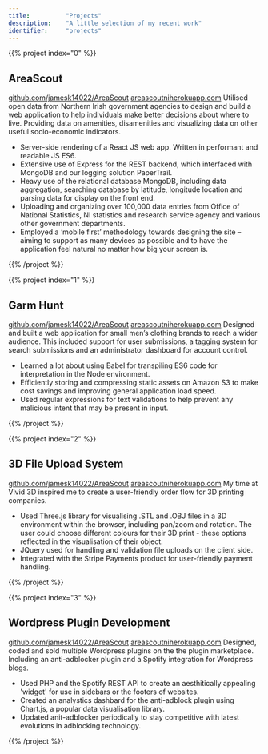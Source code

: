 ```yaml
---
title: 			"Projects"
description: 	"A little selection of my recent work"
identifier:		"projects"
---
```


{{% project index="0" %}}
## AreaScout
<a class='project-link' href='https://github.com/jamesk14022/AreaScout'>github.com/jamesk14022/AreaScout</a>
<a class='project-link' href='http://areascoutniherokuapp.com'>areascoutniherokuapp.com</a>
Utilised open data from Northern Irish government agencies to design and build a web application to help individuals make better decisions about where to live. Providing data on amenities, disamenities and visualizing data on other useful socio-economic indicators.
<ul>
	<li>Server-side rendering of a React JS web app. Written in performant and readable JS ES6.</li>
	<li>Extensive use of Express for the REST backend, which interfaced with MongoDB and our logging solution PaperTrail.</li>
	<li>Heavy use of the relational database MongoDB, including data aggregation, searching database by latitude, longitude location and parsing data for display on the front end.</li>
	<li>Uploading and organizing over 100,000 data entries from Office of National Statistics, NI statistics and research service agency and various other government departments.</li>
	<li>Employed a ‘mobile first’ methodology towards designing the site – aiming to support as many devices as possible and to have the application feel natural no matter how big your screen is. </li>
</ul>
{{% /project %}}

{{% project index="1" %}}
## Garm Hunt
<a class='project-link' href='https://github.com/jamesk14022/AreaScout'>github.com/jamesk14022/AreaScout</a>
<a class='project-link' href='http://areascoutniherokuapp.com'>areascoutniherokuapp.com</a>
Designed and built a web application for small men’s clothing brands to reach a wider audience. This included support for user submissions, a tagging system for search submissions and an administrator dashboard for account control.
<ul>
	<li>Learned a lot about using Babel for transpiling ES6 code for interpretation in the Node environment.</li>
	<li>Efficiently storing and compressing static assets on Amazon S3 to make cost savings and improving general application load speed.</li>
	<li>Used regular expressions for text validations to help prevent any malicious intent that may be present in input.</li>
</ul>
{{% /project %}}

{{% project index="2" %}}

## 3D File Upload System
<a class='project-link' href='https://github.com/jamesk14022/AreaScout'>github.com/jamesk14022/AreaScout</a>
<a class='project-link' href='http://areascoutniherokuapp.com'>areascoutniherokuapp.com</a>
My time at Vivid 3D inspired me to create a user-friendly order flow for 3D printing companies. 
<ul>
	<li>Used Three.js library for visualising .STL and .OBJ files in a 3D environment within the browser, including pan/zoom and rotation. The user could choose different colours for their 3D print - these options reflected in the visualisation of their object.</li>
	<li>JQuery used for handling and validation file uploads on the client side. </li>
	<li>Integrated with the Stripe Payments product for user-friendly payment handling.</li>
</ul>
{{% /project %}}

{{% project index="3" %}}

## Wordpress Plugin Development 
<a class='project-link' href='https://github.com/jamesk14022/AreaScout'>github.com/jamesk14022/AreaScout</a>
<a class='project-link' href='http://areascoutniherokuapp.com'>areascoutniherokuapp.com</a>
Designed, coded and sold multiple Wordpress plugins on the the plugin marketplace. Including an anti-adblocker plugin
and a Spotify integration for Wordpress blogs.

<ul>
	<li>Used PHP and the Spotify REST API to create an aesthitically appealing 'widget' for use in sidebars or the footers of websites.</li>
	<li>Created an analystics dashbard for the anti-adblock plugin using Chart.js, a popular data visualisation library.</li>
	<li>Updated anit-adblocker periodically to stay competitive with latest evolutions in adblocking technology.</li>
</ul>
{{% /project %}}





